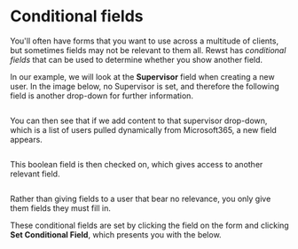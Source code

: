 # Conditional fields

&#x20;You'll often have forms that you want to use across a multitude of clients, but sometimes fields may not be relevant to them all. Rewst has _conditional fields_ that can be used to determine whether you show another field.

In our example, we will look at the **Supervisor** field when creating a new user. In the image below, no Supervisor is set, and therefore the following field is another drop-down for further information.

<figure><img src="../../../.gitbook/assets/no-supervisor-example (1).png" alt=""><figcaption></figcaption></figure>

You can then see that if we add content to that supervisor drop-down, which is a list of users pulled dynamically from Microsoft365, a new field appears.

<figure><img src="../../../.gitbook/assets/supervisor-set1.png" alt=""><figcaption></figcaption></figure>

This boolean field is then checked on, which gives access to another relevant field.

<figure><img src="../../../.gitbook/assets/supervisor-set2.png" alt=""><figcaption></figcaption></figure>

Rather than giving fields to a user that bear no relevance, you only give them fields they must fill in.

These conditional fields are set by clicking the field on the form and clicking **Set Conditional Field**, which presents you with the below.

<figure><img src="../../../.gitbook/assets/field-conditions.png" alt=""><figcaption></figcaption></figure>
